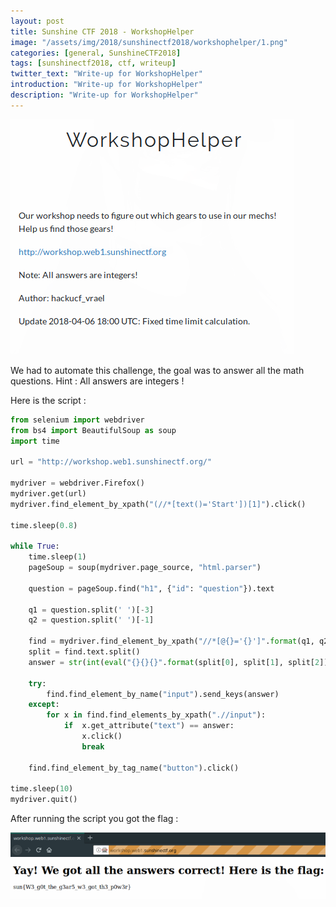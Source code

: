 ```yaml
---
layout: post
title: Sunshine CTF 2018 - WorkshopHelper
image: "/assets/img/2018/sunshinectf2018/workshophelper/1.png"
categories: [general, SunshineCTF2018]
tags: [sunshinectf2018, ctf, writeup]
twitter_text: "Write-up for WorkshopHelper"
introduction: "Write-up for WorkshopHelper"
description: "Write-up for WorkshopHelper"
---
```


![](/assets/img/2018/sunshinectf2018/workshophelper/1.png)

We had to automate this challenge, the goal was to answer all the math questions. Hint : All answers are integers !

Here is the script :

```python
from selenium import webdriver
from bs4 import BeautifulSoup as soup
import time

url = "http://workshop.web1.sunshinectf.org/"

mydriver = webdriver.Firefox()
mydriver.get(url)
mydriver.find_element_by_xpath("(//*[text()='Start'])[1]").click()

time.sleep(0.8)

while True:
	time.sleep(1)
	pageSoup = soup(mydriver.page_source, "html.parser")

	question = pageSoup.find("h1", {"id": "question"}).text

	q1 = question.split(' ')[-3]
	q2 = question.split(' ')[-1]

	find = mydriver.find_element_by_xpath("//*[@{}='{}']".format(q1, q2))
	split = find.text.split()
	answer = str(int(eval("{}{}{}".format(split[0], split[1], split[2]))))

	try:
		find.find_element_by_name("input").send_keys(answer)
	except:
		for x in find.find_elements_by_xpath(".//input"):
			if  x.get_attribute("text") == answer:
				x.click()
				break

	find.find_element_by_tag_name("button").click()

time.sleep(10)
mydriver.quit()

```

After running the script you got the flag :

![](/assets/img/2018/sunshinectf2018/workshophelper/2.png)